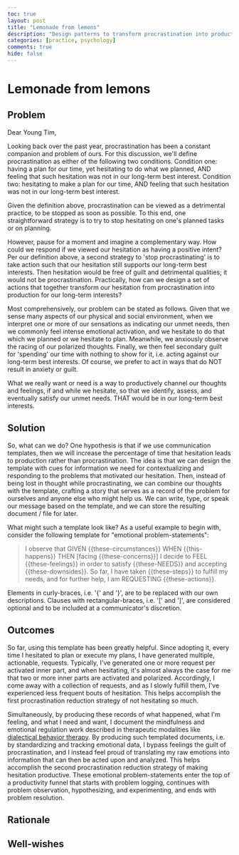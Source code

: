 ```yaml
---
toc: true
layout: post
title: "Lemonade from lemons"
description: "Design patterns to transform procrastination into production."
categories: [practice, psychology]
comments: true
hide: false
---
```



# Lemonade from lemons


## Problem

Dear Young Tim,

Looking back over the past year,
procrastination has been a constant companion and problem of ours.
For this discussion,
we'll define procrastination
as either of the following two conditions.
Condition one:
having a plan for our time,
yet hesitating to do what we planned,
AND feeling that such hesitation
was not in our long-term best interest.
Condition two:
hesitating to make a plan for our time,
AND feeling that such hesitation
was not in our long-term best interest.

Given the definition above,
procrastination can be viewed as a detrimental practice,
to be stopped as soon as possible.
To this end, one straightforward strategy is to
try to stop hesitating on one's planned tasks or on planning.

However, pause for a moment and imagine a complementary way.
How could we respond if we viewed our hesitation
as having a positive intent?
Per our definition above,
a second strategy to 'stop procrastinating'
is to take action such that
our hesitation still supports our long-term best interests.
Then hesitation would be free of guilt and detrimental qualities;
it would not be procrastination.
Practically, how can we design a set of actions that together
transform our hesitation from procrastination into production
for our long-term interests?

Most comprehensively, our problem can be stated as follows.
Given that we sense many aspects
of our physical and social environment,
when we interpret one or more of our sensations
as indicating our unmet needs,
then we commonly feel intense emotional activation,
and we hesitate to do that which we planned
or we hesitate to plan.
Meanwhile, we anxiously observe the racing of our polarized thoughts.
Finally, we then feel secondary guilt
for 'spending' our time with nothing to show for it,
i.e. acting against our long-term best interests.
Of course, we prefer to act in ways that do NOT
result in anxiety or guilt.

What we really want or need is
a way to productively channel our thoughts and feelings,
if and while we hesitate,
so that we identify, assess, and eventually satisfy
our unmet needs.
THAT would be in our long-term best interests.


## Solution

So, what can we do?
One hypothesis is that if we use communication templates,
then we will increase the percentage of time that
hesitation leads to production rather than procrastination.
The idea is that
we can design the template with cues for information
we need for contextualizing and responding
to the problems that motivated our hesitation.
Then, instead of being lost in thought while procrastinating,
we can combine our thoughts with the template,
crafting a story that serves as a record of the problem
for ourselves and anyone else who might help us.
We can write, type, or speak our message based on the template,
and we can store the resulting document / file for later.


What might such a template look like?
As a useful example to begin with,
consider the following template for "emotional problem-statements":

> I observe that GIVEN {{these-circumstances}}
> WHEN {{this-happens}}
> THEN [facing {{these-concerns}}]
> I decide to FEEL {{these-feelings}}
> in order to satisfy {{these-NEEDS}}
> and accepting {{these-downsides}}.
> So far, I have taken {{these-steps}} to fulfill my needs,
> and for further help, I am REQUESTING {{these-actions}}.


Elements in curly-braces, i.e. '{' and '}',
are to be replaced with our own descriptions.
Clauses with rectangular-braces, i.e. '[' and ']',
are considered optional and to be included at a
communicator's discretion.


## Outcomes

So far, using this template has been greatly helpful.
Since adopting it,
every time I hesitated to plan or execute my plans,
I have generated multiple, actionable, requests.
Typically, I've generated one or more request per
activated inner part,
and when hesitating,
it's almost always the case for me
that two or more inner parts are activated and polarized.
Accordingly, I come away with a collection of requests,
and as I slowly fulfill them,
I've experienced less frequent bouts of hesitation.
This helps accomplish the first
procrastination reduction strategy of not hesitating so much.


Simultaneously, by producing these records of
what happened, what I'm feeling, and what I need and want,
I document the mindfulness and emotional regulation work
described in therapeutic modalities like
[dialectical behavior therapy](https://dbtselfhelp.com/dbt-skills-list/emotion-regulation/).
By producing such templated documents,
i.e. by standardizing and tracking emotional data,
I bypass feelings the guilt of procrastination,
and I instead feel proud of translating my raw emotions into
information that can then be acted upon and analyzed.
This helps accomplish the second
procrastination reduction strategy of
making hesitation productive.
These emotional problem-statements enter the top of a
productivity funnel that starts with problem logging,
continues with problem observation, hypothesizing,
and experimenting,
and ends with problem resolution.


## Rationale




## Well-wishes

